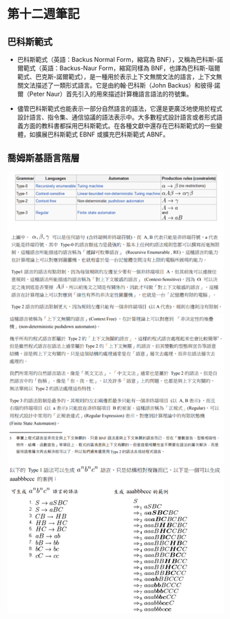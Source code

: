 # 第十二週筆記

## 巴科斯範式
* 巴科斯範式（英語：Backus Normal Form，縮寫為 BNF），又稱為巴科斯-諾爾範式（英語：Backus-Naur Form，縮寫同樣為 BNF，也譯為巴科斯-瑙爾範式、巴克斯-諾爾範式），是一種用於表示上下文無關文法的語言，上下文無關文法描述了一類形式語言。它是由約翰·巴科斯（John Backus）和彼得·諾爾（Peter Naur）首先引入的用來描述計算機語言語法的符號集。

* 儘管巴科斯範式也能表示一部分自然語言的語法，它還是更廣泛地使用於程式設計語言、指令集、通信協議的語法表示中。大多數程式設計語言或者形式語義方面的教科書都採用巴科斯範式。在各種文獻中還存在巴科斯範式的一些變體，如擴展巴科斯範式 EBNF 或擴充巴科斯範式 ABNF。

## 喬姆斯基語言階層
![](./w12-1.jpg)
![](./w12-2.jpg)
![](./w12-3.jpg)